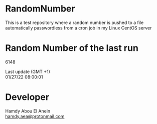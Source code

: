 # RandomNumber    
This is a test repository where a random number is pushed to a file automatically passwordless from a cron job in my Linux CentOS server    
# Random Number of the last run   
6148
      
Last update (GMT +1)    
01/27/22 08:00:01
# Developer    
Hamdy Abou El Anein   
hamdy.aea@protonmail.com
